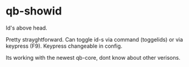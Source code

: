 # qb-showid
Id's above head.

Pretty strayghtforward. Can toggle id-s via command (toggelids) or via keypress (F9). Keypress changeable in config.

Its working with the newest qb-core, dont know about other verisons.
